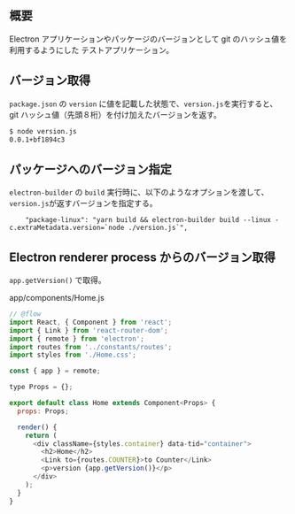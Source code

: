 ## 概要

Electron アプリケーションやパッケージのバージョンとして git のハッシュ値を利用するようにした
テストアプリケーション。

## バージョン取得

`package.json` の `version` に値を記載した状態で、`version.js`を実行すると、
git ハッシュ値（先頭８桁）を付け加えたバージョンを返す。

```bash
$ node version.js
0.0.1+bf1894c3
```

## パッケージへのバージョン指定

`electron-builder` の `build` 実行時に、以下のようなオプションを渡して、`version.js`が返すバージョンを指定する。

```
    "package-linux": "yarn build && electron-builder build --linux -c.extraMetadata.version=`node ./version.js`",
```

## Electron renderer process からのバージョン取得

`app.getVersion()` で取得。

app/components/Home.js

```javascript
// @flow
import React, { Component } from 'react';
import { Link } from 'react-router-dom';
import { remote } from 'electron';
import routes from '../constants/routes';
import styles from './Home.css';

const { app } = remote;

type Props = {};

export default class Home extends Component<Props> {
  props: Props;

  render() {
    return (
      <div className={styles.container} data-tid="container">
        <h2>Home</h2>
        <Link to={routes.COUNTER}>to Counter</Link>
        <p>version {app.getVersion()}</p>
      </div>
    );
  }
}
```
